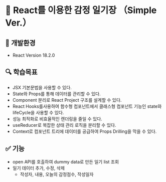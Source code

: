 # 📌 React를 이용한 감정 일기장 （Simple Ver.）
## 🔨 개발환경
* React Version 18.2.0
## 🔍 학습목표
* JSX 기본문법을 사용할 수 있다.
* State와 Props를 통해 데이터를 관리할 수 있다.
* Component 분리로 React Project 구조를 설계할 수 있다.
* React Hooks를사용하여 함수형 컴포넌트에서 클래스형 컴포넌트 기능인 state와 lifeCycle을 사용할 수 있다.
* 성능 최적화로 비효율적인 렌더링을 줄일 수 있다.
* useReducer로 복잡한 상태 관리 로직을 분리할 수 있다.
* Context로 컴포넌트 트리에 데이터를 공급하여 Props Drilling을 막을 수 있다. 
## ✅ 기능
  * open API를 호출하여 dummy data로 만든 일기 list 조회 
  * 일기 데이터 추가, 수정, 삭제
    * 작성자, 내용, 오늘의 감정점수, 작성일자 

